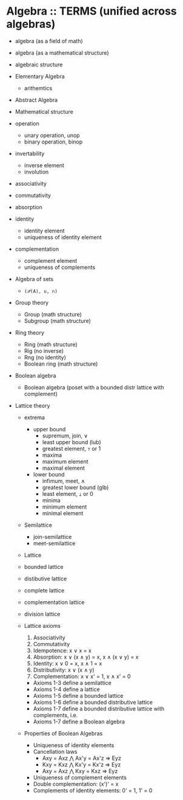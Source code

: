 # Algebra :: TERMS (unified across algebras)

- algebra (as a field of math)
- algebra (as a mathematical structure)
- algebraic structure
- Elementary Algebra
  - arithemtics
- Abstract Algebra
- Mathematical structure
- operation
  - unary operation, unop
  - binary operation, binop
- invertability
  - inverse element
  - involution
- associativity
- commutativity
- absorption
- identity
  - identity element
  - uniqueness of identity element
- complementation
  - complement element
  - uniqueness of complements
- Algebra of sets
  - `(𝒫(A), ∪, ∩)`
- Group theory
  - Group (math structure)
  - Subgroup (math structure)

- Ring theory
  - Ring (math structure)
  - Rig (no inverse)
  - Rng (no identity)
  - Boolean ring (math structure)

- Boolean algebra
  - Boolean algebra (poset with a bounded distr lattice with complement) 
- Lattice theory
  - extrema
    - upper bound
      - supremum, join, ∨
      - least upper bound (lub)
      - greatest element, `⊤` or 1
      - maxima
      - maximum element
      - maximal element
    - lower bound
      - infimum, meet, ∧
      - greatest lower bound (glb)
      - least element, `⊥` or 0
      - minima
      - minimum element
      - minimal element

  - Semilattice
    - join-semilattice
    - meet-semilattice
  - Lattice
  - bounded lattice
  - distibutive lattice
  - complete lattice
  - complementation lattice
  - division lattice
  - Lattice axioms
    1. Associativity
    2. Commutativity
    3. Idempotence:     x ∨ x = x 
    4. Absorption:      x ∨ (x ∧ y) = x, x ∧ (x ∨ y) = x
    5. Identity:        x ∨ 0 = x, x ∧ 1 = x
    6. Distributivity:  x ∨ (x ∧ y) 
    7. Complementation: x ∨ x' = 1, x ∧ x' = 0
    - Axioms 1-3 define a semilattice
    - Axioms 1-4 define a lattice
    - Axioms 1-5 define a bounded lattice
    - Axioms 1-6 define a bounded distributive lattice
    - Axioms 1-7 define a bounded distributive lattice with complements, i.e.
    - Axioms 1-7 define a Boolean algebra
  - Properties of Boolean Algebras
    - Uniqueness of identity elements
    - Cancellation laws
      - Axy = Axz  ⋀  Ax'y = Ax'z ⇒ Eyz
      - Kxy = Kxz  ⋀  Kx'y = Kx'z ⇒ Eyz
      - Axy = Axz  ⋀  Kxy = Kxz   ⇒ Eyz
    - Uniqueness of complement elements
    - Double complementation: (x')' = x
    - Complements of identity elements: 0' = 1, 1' = 0

